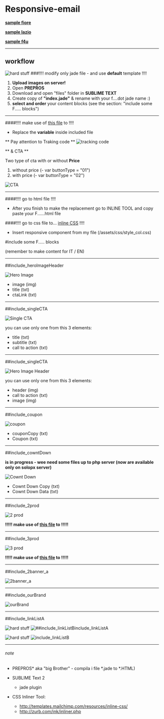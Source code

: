# Responsive-email

**[sample fiore](https://rawgit.com/cromozooom/responsive-email/master/files/index_fiorentina.html "fiorentina")**

**[sample lazio](https://rawgit.com/cromozooom/responsive-email/master/files/index_lazio.html "lazio")**

**[sample f4u](https://rawgit.com/cromozooom/responsive-email/master/files/index_f4u.html "f4u")**

___

## workflow

![hard stuff](https://rawgit.com/cromozooom/responsive-email/master/icons/legenda.jpg "skils you need")
###!!!! modify only jade file - and use **default** template !!!!

1. **Upload images on server!**
2. Open **PREPROS**
3. Download and open "files" folder in **SUBLIME TEXT**
4. Create copy of **"index.jade"** & rename with your f....dot jade name :)
5. **select and order** your content blocks (see the section: "include some F..... blocks")

___

####!!!! make use of [this file](https://goo.gl/ljfWBR) to !!!!

- Replace the **variable** inside included file

** Pay attention to Traking code **
![tracking code](https://rawgit.com/cromozooom/responsive-email/master/icons/traking.jpg "skils you need")

** & CTA **

Two type of cta with or without **Price**

1. without price (- var buttonType 	= "01")
2. with price (- var buttonType 	= "02")

![CTA](https://rawgit.com/cromozooom/responsive-email/master/icons/cta_explain.jpg "CTA")

___


####!!!! go to html file !!!!

- After you finish to make the replacement go to INLINE TOOL and copy paste your F......html file

####!!!! go to css file to... [inline CSS](http://templates.mailchimp.com/resources/inline-css/) !!!!

- Insert responsive component from my file (/assets/css/style_col.css)


#include some F..... blocks

(remember to make content for IT / EN)

___

##include_heroImageHeader

![Hero Image](https://rawgit.com/cromozooom/responsive-email/master/icons/heroImage.jpg "Hero Image")

* image (img)
* title (txt)
* ctaLink (txt)

___

##include_singleCTA

![Single CTA](https://rawgit.com/cromozooom/responsive-email/master/icons/singleCTA.jpg "Single CTA")

you can use only one from this 3 elements:
* title (txt)
* subtitle (txt)
* call to action (txt)

___

##include_singleCTA

![Hero Image Header](https://rawgit.com/cromozooom/responsive-email/master/icons/heroImageHeader.jpg "Hero Image Header")

you can use only one from this 3 elements:
* header (img)
* call to action (txt)
* image (img)

___

##include_coupon

![coupon](https://rawgit.com/cromozooom/responsive-email/master/icons/coupon.jpg "Coupon")

* couponCopy (txt)
* Coupon (txt)

___

##include_cowntDown

**is in progress - wee need some files up to php server (now are available only on solopx server)**

![Cownt Down](https://rawgit.com/cromozooom/responsive-email/master/icons/cowntDown.jpg "Cownt Down")

* Cownt Down Copy (txt)
* Cownt Down Data (txt)

___

##include_2prod

![2 prod](https://rawgit.com/cromozooom/responsive-email/master/icons/2prod.jpg "2 prod")

**!!!!! make use of [this file](https://goo.gl/ljfWBR) to !!!!!**

___

##include_3prod

![3 prod](https://rawgit.com/cromozooom/responsive-email/master/icons/3prod.jpg "3 prod")

**!!!!! make use of [this file](https://goo.gl/ljfWBR) to !!!!!**

___

##include_2banner_a

![2banner_a](https://rawgit.com/cromozooom/responsive-email/master/icons/2banner_a.jpg "2banner_a")
___

##include_ourBrand

![ourBrand](https://rawgit.com/cromozooom/responsive-email/master/icons/ourBrand.jpg "ourBrand")

___

##include_linkListA

![hard stuff](https://rawgit.com/cromozooom/responsive-email/master/icons/sublime_red.jpg "dificult for sublime user")
![##include_linkListBinclude_linkListA](https://rawgit.com/cromozooom/responsive-email/master/files/images/fiorentina/include_linkListA.jpg "include_linkListA")

![hard stuff](https://rawgit.com/cromozooom/responsive-email/master/icons/sublime_red.jpg "dificult for sublime user")
![include_linkListB](https://rawgit.com/cromozooom/responsive-email/master/files/images/fiorentina/include_linkListB.jpg "include_linkListB")
___

###### note
- PREPROS* aka "big Brother" - compila i file *.jade to *.HTML)
- SUBLIME Text 2
	- jade plugin

- CSS Inliner Tool:
	- http://templates.mailchimp.com/resources/inline-css/
	- http://zurb.com/ink/inliner.php
